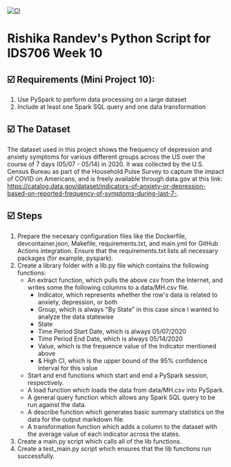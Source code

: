 [![CI](https://github.com/nogibjj/Rishika_Randev_Mini_10/actions/workflows/cicd.yml/badge.svg)](https://github.com/nogibjj/Rishika_Randev_Mini_10/actions/workflows/cicd.yml)
# Rishika Randev's Python Script for IDS706 Week 10

## ☑️ Requirements (Mini Project 10):
1. Use PySpark to perform data processing on a large dataset
2. Include at least one Spark SQL query and one data transformation

## ☑️ The Dataset
The dataset used in this project shows the frequency of depression and anxiety symptoms for various different groups across the US over the course of 7 days (05/07 - 05/14) in 2020. It was collected by the U.S. Census Bureau as part of the Household Pulse Survey to capture the impact of COVID on Americans, and is freely available through data.gov at this link: https://catalog.data.gov/dataset/indicators-of-anxiety-or-depression-based-on-reported-frequency-of-symptoms-during-last-7-.

## ☑️ Steps
1. Prepare the necesary configuration files like the Dockerfile, devcontainer.json, Makefile, requirements.txt, and main.yml for GitHub Actions integration. Ensure that the requirements.txt lists all necessary packages (for example, pyspark).
2. Create a library folder with a lib.py file which contains the following functions:
   * An extract function, which pulls the above csv from the Internet, and writes some the following columns to a data/MH.csv file.
       * Indicator, which represents whether the row's data is related to anxiety, depression, or both
       * Group, which is always "By State" in this case since I wanted to analyze the data statewise
       * State 
       * Time Period Start Date, which is always 05/07/2020
       * Time Period End Date, which is always 05/14/2020
       * Value, which is the frequence value of the Indicator mentioned above
       * & High CI, which is the upper bound of the 95% confidence interval for this value
   * Start and end functions which start and end a PySpark session, respectively.
   * A load function which loads the data from data/MH.csv into PySpark.
   * A general query function which allows any Spark SQL query to be run against the data.
   * A describe function which generates basic summary statistics on the data for the output markdown file.
   * A transformation function which adds a column to the dataset with the average value of each indicator across the states.
4. Create a main.py script which calls all of the lib functions.
5. Create a test_main.py script which ensures that the lib functions run successfully.
